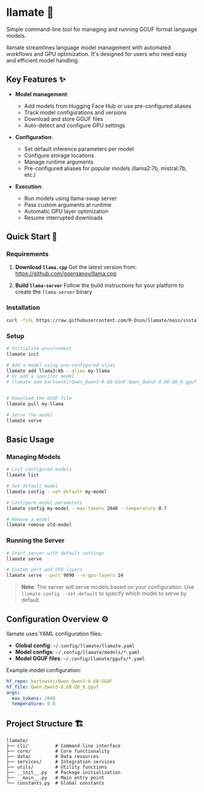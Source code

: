 # llamate 🌟

Simple command-line tool for managing and running GGUF format language models.

llamate streamlines language model management with automated workflows and GPU optimization. It's designed for users who need easy and efficient model handling.

## Key Features ✨
- **Model management**:
  - Add models from Hugging Face Hub or use pre-configured aliases
  - Track model configurations and versions
  - Download and store GGUF files
  - Auto-detect and configure GPU settings

- **Configuration**:
  - Set default inference parameters per model
  - Configure storage locations
  - Manage runtime arguments
  - Pre-configured aliases for popular models (llama2:7b, mistral:7b, etc.)

- **Execution**:
  - Run models using llama-swap server
  - Pass custom arguments at runtime
  - Automatic GPU layer optimization
  - Resume interrupted downloads


## Quick Start 🚀

### Requirements
1. **Download `llama.cpp`**
   Get the latest version from:
   https://github.com/ggerganov/llama.cpp

2. **Build `llama-server`**
   Follow the build instructions for your platform to create the `llama-server` binary

### Installation

```bash
curl -fsSL https://raw.githubusercontent.com/R-Dson/llamate/main/install.sh | bash
```

### Setup
```bash
# Initialize environment
llamate init

# Add a model using pre-configured alias
llamate add llama3:8b --alias my-llama
# Or add a specific model
# llamate add bartowski/Qwen_Qwen3-0.6B-GGUF:Qwen_Qwen3-0.6B-Q8_0.gguf --alias my-model


# Download the GGUF file
llamate pull my-llama

# Serve the model
llamate serve
```

## Basic Usage
### Managing Models
```bash
# List configured models
llamate list

# Set default model
llamate config --set-default my-model

# Configure model parameters
llamate config my-model --max-tokens 2048 --temperature 0.7

# Remove a model
llamate remove old-model
```

### Running the Server
```bash
# Start server with default settings
llamate serve

# Custom port and GPU layers
llamate serve --port 9090 --n-gpu-layers 24
```

> **Note**: The server will serve models based on your configuration. Use `llamate config --set-default` to specify which model to serve by default.

## Configuration Overview ⚙️
llamate uses YAML configuration files:
- **Global config**: `~/.config/llamate/llamate.yaml`
- **Model configs**: `~/.config/llamate/models/*.yaml`
- **Model GGUF files**: `~/.config/llamate/ggufs/*.yaml`

Example model configuration:
```yaml
hf_repo: bartowski/Qwen_Qwen3-0.6B-GGUF
hf_file: Qwen_Qwen3-0.6B-Q8_0.gguf
args:
  max_tokens: 2048
  temperature: 0.8
```

## Project Structure 🏗️
```
llamate/
├── cli/          # Command-line interface
├── core/         # Core functionality
├── data/         # Data resources
├── services/     # Integration services
├── utils/        # Utility functions
├── __init__.py   # Package initialization
├── __main__.py   # Main entry point
└── constants.py  # Global constants
```

